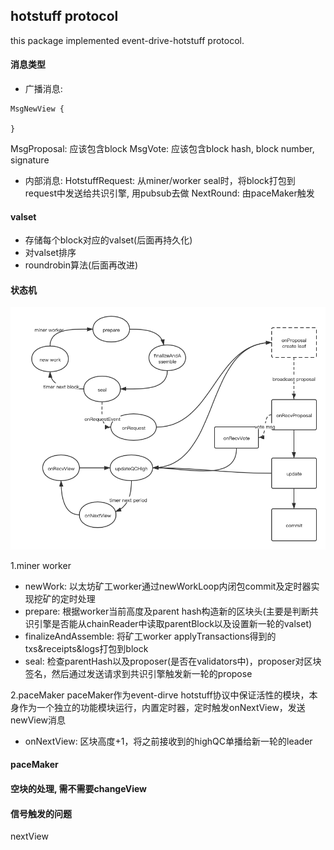 ## hotstuff protocol
this package implemented event-drive-hotstuff protocol.

#### 消息类型
* 广播消息: 
```dat
MsgNewView {

}
```
MsgProposal: 应该包含block
MsgVote: 应该包含block hash, block number, signature

* 内部消息:
HotstuffRequest: 从miner/worker seal时，将block打包到request中发送给共识引擎, 用pubsub去做
NextRound: 由paceMaker触发

#### valset
* 存储每个block对应的valset(后面再持久化)
* 对valset排序
* roundrobin算法(后面再改进)

#### 状态机
![steps 流程图](steps.png)

1.miner worker
* newWork: 以太坊矿工worker通过newWorkLoop内闭包commit及定时器实现挖矿的定时处理
* prepare: 根据worker当前高度及parent hash构造新的区块头(主要是判断共识引擎是否能从chainReader中读取parentBlock以及设置新一轮的valset)
* finalizeAndAssemble: 将矿工worker applyTransactions得到的txs&receipts&logs打包到block
* seal: 检查parentHash以及proposer(是否在validators中)，proposer对区块签名，然后通过发送请求到共识引擎触发新一轮的propose

2.paceMaker
paceMaker作为event-dirve hotstuff协议中保证活性的模块，本身作为一个独立的功能模块运行，内置定时器，定时触发onNextView，发送newView消息
* onNextView: 区块高度+1，将之前接收到的highQC单播给新一轮的leader

#### paceMaker

#### 空块的处理, 需不需要changeView

#### 信号触发的问题
nextView

#### 